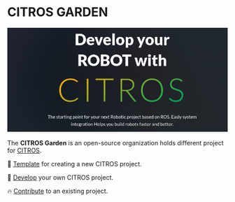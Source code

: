 # CITROS GARDEN
![](../splash.png)

The **CITROS Garden** is an open-source organization holds different project for [CITROS](https://citros.io/).

:page_facing_up: [Template](https://github.com/citros-garden/template) for creating a new CITROS project.

:rocket: [Develop](../develop.md) your own CITROS project.

:fire: [Contribute](../contribute.md) to an existing project.